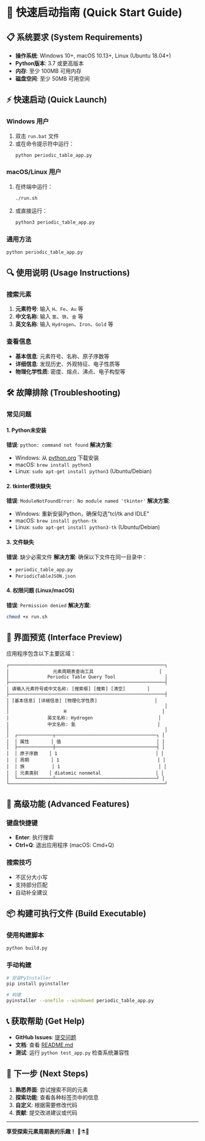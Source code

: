 # 🚀 快速启动指南 (Quick Start Guide)

## 📋 系统要求 (System Requirements)

- **操作系统**: Windows 10+, macOS 10.13+, Linux (Ubuntu 18.04+)
- **Python版本**: 3.7 或更高版本
- **内存**: 至少 100MB 可用内存
- **磁盘空间**: 至少 50MB 可用空间

## ⚡ 快速启动 (Quick Launch)

### Windows 用户
1. 双击 `run.bat` 文件
2. 或在命令提示符中运行：
   ```cmd
   python periodic_table_app.py
   ```

### macOS/Linux 用户
1. 在终端中运行：
   ```bash
   ./run.sh
   ```
2. 或直接运行：
   ```bash
   python3 periodic_table_app.py
   ```

### 通用方法
```bash
python periodic_table_app.py
```

## 🔍 使用说明 (Usage Instructions)

### 搜索元素
1. **元素符号**: 输入 `H`、`Fe`、`Au` 等
2. **中文名称**: 输入 `氢`、`铁`、`金` 等
3. **英文名称**: 输入 `Hydrogen`、`Iron`、`Gold` 等

### 查看信息
- **基本信息**: 元素符号、名称、原子序数等
- **详细信息**: 发现历史、外观特征、电子性质等
- **物理化学性质**: 密度、熔点、沸点、电子构型等

## 🛠️ 故障排除 (Troubleshooting)

### 常见问题

#### 1. Python未安装
**错误**: `python: command not found`
**解决方案**: 
- Windows: 从 [python.org](https://www.python.org/downloads/) 下载安装
- macOS: `brew install python3`
- Linux: `sudo apt-get install python3` (Ubuntu/Debian)

#### 2. tkinter模块缺失
**错误**: `ModuleNotFoundError: No module named 'tkinter'`
**解决方案**:
- Windows: 重新安装Python，确保勾选"tcl/tk and IDLE"
- macOS: `brew install python-tk`
- Linux: `sudo apt-get install python3-tk` (Ubuntu/Debian)

#### 3. 文件缺失
**错误**: 缺少必需文件
**解决方案**: 确保以下文件在同一目录中：
- `periodic_table_app.py`
- `PeriodicTableJSON.json`

#### 4. 权限问题 (Linux/macOS)
**错误**: `Permission denied`
**解决方案**: 
```bash
chmod +x run.sh
```

## 📱 界面预览 (Interface Preview)

应用程序包含以下主要区域：

```
┌─────────────────────────────────────────────────────────┐
│                元素周期表查询工具                        │
│              Periodic Table Query Tool                  │
├─────────────────────────────────────────────────────────┤
│ 请输入元素符号或中文名称: [搜索框] [搜索] [清空]        │
├─────────────────────────────────────────────────────────┤
│ [基本信息] [详细信息] [物理化学性质]                     │
│                                                         │
│                    H                                   │
│              英文名称: Hydrogen                        │
│              中文名称: 氢                              │
│                                                         │
│  ┌─────────────┬─────────────────────────────────────┐ │
│  │ 属性        │ 值                                   │ │
│  ├─────────────┼─────────────────────────────────────┤ │
│  │ 原子序数    │ 1                                    │ │
│  │ 周期        │ 1                                    │ │
│  │ 族          │ 1                                    │ │
│  │ 元素类别    │ diatomic nonmetal                    │ │
│  └─────────────┴─────────────────────────────────────┘ │
└─────────────────────────────────────────────────────────┘
```

## 🔧 高级功能 (Advanced Features)

### 键盘快捷键
- **Enter**: 执行搜索
- **Ctrl+Q**: 退出应用程序 (macOS: Cmd+Q)

### 搜索技巧
- 不区分大小写
- 支持部分匹配
- 自动补全建议

## 📦 构建可执行文件 (Build Executable)

### 使用构建脚本
```bash
python build.py
```

### 手动构建
```bash
# 安装PyInstaller
pip install pyinstaller

# 构建
pyinstaller --onefile --windowed periodic_table_app.py
```

## 📞 获取帮助 (Get Help)

- **GitHub Issues**: [提交问题](https://github.com/yourusername/PeriodicTableApp/issues)
- **文档**: 查看 [README.md](README.md)
- **测试**: 运行 `python test_app.py` 检查系统兼容性

## 🎯 下一步 (Next Steps)

1. **熟悉界面**: 尝试搜索不同的元素
2. **探索功能**: 查看各种标签页中的信息
3. **自定义**: 根据需要修改代码
4. **贡献**: 提交改进建议或代码

---

**享受探索元素周期表的乐趣！** 🧪⚗️🔬
